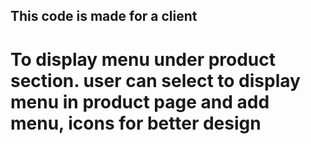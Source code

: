 ## This code is made for a client
# To display menu under product section. user can select to display menu in product page and add menu, icons for better design
